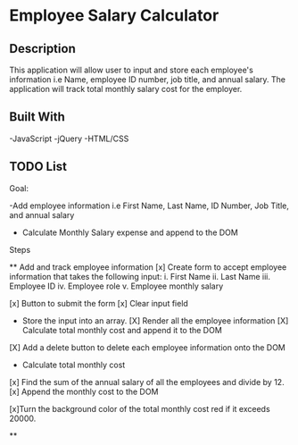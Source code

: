 # Employee Salary Calculator

## Description

This application will allow user to input and store each employee's information i.e Name, employee ID number, job title, and annual salary. The application will track total monthly salary cost for the employer.

## Built With

-JavaScript
-jQuery
-HTML/CSS

## TODO List

Goal:

-Add employee information i.e First Name, Last Name, ID Number, Job Title, and annual salary

- Calculate Monthly Salary expense and append to the DOM

Steps

\*\* Add and track employee information
[x] Create form to accept employee information that takes the following input:
i. First Name
ii. Last Name
iii. Employee ID
iv. Employee role
v. Employee monthly salary

[x] Button to submit the form
[x] Clear input field

- Store the input into an array.
  [X] Render all the employee information
  [X] Calculate total monthly cost and append it to the DOM

[X] Add a delete button to delete each employee information onto the DOM

- Calculate total monthly cost

[x] Find the sum of the annual salary of all the employees and divide by 12.
[x] Append the monthly cost to the DOM

[x]Turn the background color of the total monthly cost red if it exceeds 20000.

\*\*
